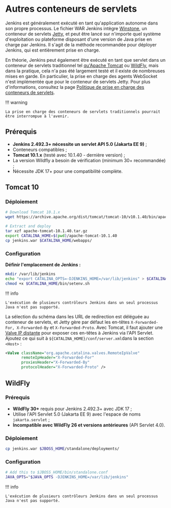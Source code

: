 # Autres conteneurs de servlets

Jenkins est généralement exécuté en tant qu'application autonome dans son propre processus. Le fichier WAR Jenkins intègre [Winstone](https://github.com/jenkinsci/winstone), un conteneur de servlets [Jetty](https://www.eclipse.org/jetty/), et peut être lancé sur n'importe quel système d'exploitation ou plateforme disposant d'une version de Java prise en charge par Jenkins. Il s'agit de la méthode recommandée pour déployer Jenkins, qui est entièrement prise en charge.

En théorie, Jenkins peut également être exécuté en tant que servlet dans un conteneur de servlets traditionnel tel [qu'Apache Tomcat](https://tomcat.apache.org/) ou [WildFly](https://www.wildfly.org/), mais dans la pratique, cela n'a pas été largement testé et il existe de nombreuses mises en garde. En particulier, la prise en charge des agents WebSocket n'est implémentée que pour le conteneur de servlets Jetty. Pour plus d'informations, consultez la page [Politique de prise en charge des conteneurs de servlets](./plateforme-servlet.md).

!!! warning

    La prise en charge des conteneurs de servlets traditionnels pourrait être interrompue à l'avenir.


## Prérequis

* **Jenkins 2.492.3+ nécessite un servlet API 5.0 (Jakarta EE 9)** ; 
* Conteneurs compatibles ;
* **Tomcat 10.1.x** (testé avec 10.1.40 - dernière version) ;
* La version Wildfly a besoin de vérification (minimum 30+ recommandée) ;
* Nécessite JDK 17+ pour une compatibilité complète.

## Tomcat 10

### Déploiement

``` bash title="BASH"
# Download Tomcat 10.1.x
wget https://archive.apache.org/dist/tomcat/tomcat-10/v10.1.40/bin/apache-tomcat-10.1.40.tar.gz

# Extract and deploy
tar xzf apache-tomcat-10.1.40.tar.gz
export CATALINA_HOME=$(pwd)/apache-tomcat-10.1.40
cp jenkins.war $CATALINA_HOME/webapps/
```

### Configuration

**Définir l'emplacement de Jenkins :**

``` bash title="BASH"
mkdir /var/lib/jenkins
echo "export CATALINA_OPTS=-DJENKINS_HOME=/var/lib/jenkins" > $CATALINA_HOME/bin/setenv.sh
chmod +x $CATALINA_HOME/bin/setenv.sh
```

!!! info

    L'exécution de plusieurs contrôleurs Jenkins dans un seul processus Java n'est pas supporté.

La sélection du schéma dans les URL de redirection est déléguée au conteneur de servlets, et Jetty gère par défaut les en-têtes `X-Forwarded-For, X-Forwarded-By` et `X-Forwarded-Proto`. Avec Tomcat, il faut ajouter une [Valve IP distante](https://tomcat.apache.org/tomcat-10.0-doc/config/valve.html#Remote_IP_Valve) pour exposer ces en-têtes à Jenkins via l'API Servlet. Ajoutez ce qui suit à `${CATALINA_HOME}/conf/server.xml`dans la section `<Host>` :

``` xml title="XML"
<Valve className="org.apache.catalina.valves.RemoteIpValve"
       remoteIpHeader="X-Forwarded-For"
       proxiesHeader="X-Forwarded-By"
       protocolHeader="X-Forwarded-Proto" />
```

## WildFly

### Prérequis 

* **WildFly 30+**  requis pour Jenkins 2.492.3+ avec JDK 17 ;
* Utilise l'API Servlet 5.0 (Jakarta EE 9) avec l'espace de noms `jakarta.servlet` ;
* **Incompatible avec WildFly 26 et versions antérieures** (API Servlet 4.0).

### Déploiement

``` bash title="BASH"
cp jenkins.war $JBOSS_HOME/standalone/deployments/
```

### Configuration

``` bash title="BASH"
# Add this to $JBOSS_HOME/bin/standalone.conf
JAVA_OPTS="$JAVA_OPTS -DJENKINS_HOME=/var/lib/jenkins"
```

!!! info

    L'exécution de plusieurs contrôleurs Jenkins dans un seul processus Java n'est pas supporté.
